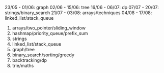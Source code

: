 23/05 - 01/06: graph
02/06 - 15/06: tree
16/06 - 06/07: dp
07/07 - 20/07: strings/binary_search
21/07 - 03/08: arrays/techniques
04/08 - 17/08: linked_list/stack_queue


1. arrays/two_pointer/sliding_window
2. hashmap/priority_queue/prefix_sum
3. strings
4. linked_list/stack_queue
5. graph/tree
6. binary_search/sorting/greedy
7. backtracking/dp
8. trie/maths


